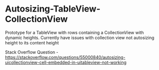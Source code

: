 # Autosizing-TableView-CollectionView
Prototype for a TableView with rows containing a CollectionView with dynamic heights.  Currently have issues with collection view not autosizing height to its content height

Stack Overflow Question - https://stackoverflow.com/questions/55000840/autosizing-uicollectionview-cell-embedded-in-uitableview-not-working
